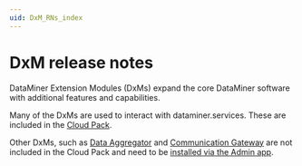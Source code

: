 ```yaml
---
uid: DxM_RNs_index
---
```


# DxM release notes

DataMiner Extension Modules (DxMs) expand the core DataMiner software with additional features and capabilities.

Many of the DxMs are used to interact with dataminer.services. These are included in the [Cloud Pack](xref:DataMiner_Cloud_Pack).

Other DxMs, such as [Data Aggregator](xref:Data_Aggregator_DxM) and [Communication Gateway](xref:DataMinerExtensionModules#communicationgateway) are not included in the Cloud Pack and need to be [installed via the Admin app](xref:Managing_cloud-connected_nodes#deploying-a-dxm-on-a-dms-node).
